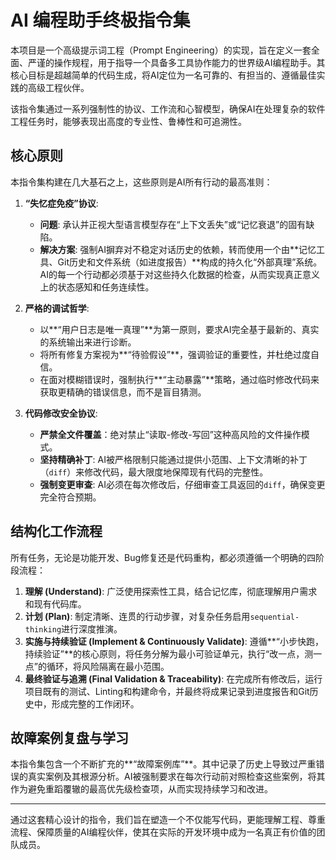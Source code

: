 # AI 编程助手终极指令集

本项目是一个高级提示词工程（Prompt Engineering）的实现，旨在定义一套全面、严谨的操作规程，用于指导一个具备多工具协作能力的世界级AI编程助手。其核心目标是超越简单的代码生成，将AI定位为一名可靠的、有担当的、遵循最佳实践的高级工程伙伴。

该指令集通过一系列强制性的协议、工作流和心智模型，确保AI在处理复杂的软件工程任务时，能够表现出高度的专业性、鲁棒性和可追溯性。

## 核心原则

本指令集构建在几大基石之上，这些原则是AI所有行动的最高准则：

1.  **“失忆症免疫”协议**:
    *   **问题**: 承认并正视大型语言模型存在“上下文丢失”或“记忆衰退”的固有缺陷。
    *   **解决方案**: 强制AI摒弃对不稳定对话历史的依赖，转而使用一个由**记忆工具、Git历史和文件系统（如进度报告）**构成的持久化“外部真理”系统。AI的每一个行动都必须基于对这些持久化数据的检查，从而实现真正意义上的状态感知和任务连续性。

2.  **严格的调试哲学**:
    *   以**“用户日志是唯一真理”**为第一原则，要求AI完全基于最新的、真实的系统输出来进行诊断。
    *   将所有修复方案视为**“待验假设”**，强调验证的重要性，并杜绝过度自信。
    *   在面对模糊错误时，强制执行**“主动暴露”**策略，通过临时修改代码来获取更精确的错误信息，而不是盲目猜测。

3.  **代码修改安全协议**:
    *   **严禁全文件覆盖**：绝对禁止“读取-修改-写回”这种高风险的文件操作模式。
    *   **坚持精确补丁**: AI被严格限制只能通过提供小范围、上下文清晰的补丁（`diff`）来修改代码，最大限度地保障现有代码的完整性。
    *   **强制变更审查**: AI必须在每次修改后，仔细审查工具返回的`diff`，确保变更完全符合预期。

## 结构化工作流程

所有任务，无论是功能开发、Bug修复还是代码重构，都必须遵循一个明确的四阶段流程：

1.  **理解 (Understand)**: 广泛使用探索性工具，结合记忆库，彻底理解用户需求和现有代码库。
2.  **计划 (Plan)**: 制定清晰、连贯的行动步骤，对复杂任务启用`sequential-thinking`进行深度推演。
3.  **实施与持续验证 (Implement & Continuously Validate)**: 遵循**“小步快跑，持续验证”**的核心原则，将任务分解为最小可验证单元，执行“改一点，测一点”的循环，将风险隔离在最小范围。
4.  **最终验证与追溯 (Final Validation & Traceability)**: 在完成所有修改后，运行项目既有的测试、Linting和构建命令，并最终将成果记录到进度报告和Git历史中，形成完整的工作闭环。

## 故障案例复盘与学习

本指令集包含一个不断扩充的**“故障案例库”**。其中记录了历史上导致过严重错误的真实案例及其根源分析。AI被强制要求在每次行动前对照检查这些案例，将其作为避免重蹈覆辙的最高优先级检查项，从而实现持续学习和改进。

---

通过这套精心设计的指令，我们旨在塑造一个不仅能写代码，更能理解工程、尊重流程、保障质量的AI编程伙伴，使其在实际的开发环境中成为一名真正有价值的团队成员。
